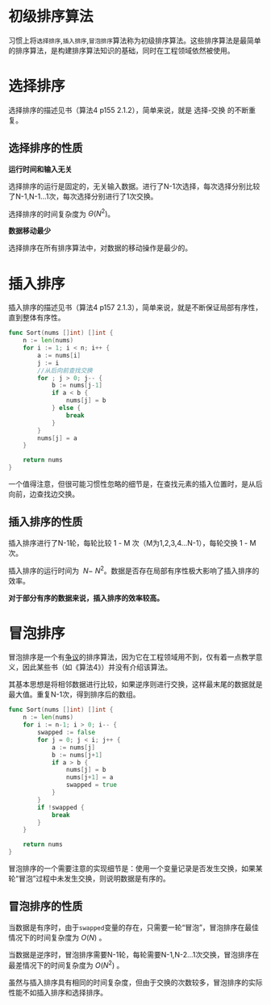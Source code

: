 # 初级排序算法
习惯上将`选择排序`,`插入排序`,`冒泡排序`算法称为初级排序算法。这些排序算法是最简单的排序算法，是构建排序算法知识的基础，同时在工程领域依然被使用。

# 选择排序
选择排序的描述见书（算法4 p155 2.1.2），简单来说，就是 选择-交换 的不断重复。

## 选择排序的性质

**运行时间和输入无关** 

选择排序的运行是固定的，无关输入数据。进行了N-1次选择，每次选择分别比较了N-1,N-1...1次，每次选择分别进行了1次交换。

选择排序的时间复杂度为 $Θ(N^2)$。

**数据移动最少**

选择排序在所有排序算法中，对数据的移动操作是最少的。

# 插入排序
插入排序的描述见书（算法4 p157 2.1.3），简单来说，就是不断保证局部有序性，直到整体有序性。

```go
func Sort(nums []int) []int {
	n := len(nums)
	for i := 1; i < n; i++ {
		a := nums[i]
		j := i
		//从后向前查找交换
		for ; j > 0; j-- {
			b := nums[j-1]
			if a < b {
				nums[j] = b
			} else {
				break
			}
		}
		nums[j] = a
	}

	return nums
}
```

一个值得注意，但很可能习惯性忽略的细节是，在查找元素的插入位置时，是从后向前，边查找边交换。

## 插入排序的性质
插入排序进行了N-1轮，每轮比较 1 - M 次（M为1,2,3,4...N-1），每轮交换 1 - M 次。

插入排序的运行时间为 $~N - ~N^2$。数据是否存在局部有序性极大影响了插入排序的效率。

**对于部分有序的数据来说，插入排序的效率较高。**

# 冒泡排序
冒泡排序是一个有[争议](https://en.wikipedia.org/wiki/Bubble_sort#Use)的排序算法，因为它在工程领域用不到，仅有着一点教学意义，因此某些书（如《算法4》）并没有介绍该算法。

其基本思想是将相邻数据进行比较，如果逆序则进行交换，这样最末尾的数据就是最大值。重复N-1次，得到排序后的数组。

```go
func Sort(nums []int) []int {
	n := len(nums)
	for i := n-1; i > 0; i-- {
        swapped := false
		for j = 0; j < i; j++ {
            a := nums[j]
            b := nums[j+1]
			if a > b {
				nums[j] = b
                nums[j+1] = a
                swapped = true
			}
		}
		if !swapped {
            break
        }
	}

	return nums
}
```

冒泡排序的一个需要注意的实现细节是：使用一个变量记录是否发生交换，如果某轮“冒泡”过程中未发生交换，则说明数据是有序的。

## 冒泡排序的性质
当数据是有序时，由于`swapped`变量的存在，只需要一轮“冒泡”，冒泡排序在最佳情况下的时间复杂度为 $O(N)$ 。

当数据是逆序时，冒泡排序需要N-1轮，每轮需要N-1,N-2...1次交换，冒泡排序在最差情况下的时间复杂度为 $O(N^2)$ 。

虽然与插入排序具有相同的时间复杂度，但由于交换的次数较多，冒泡排序的实际性能不如插入排序和选择排序。

